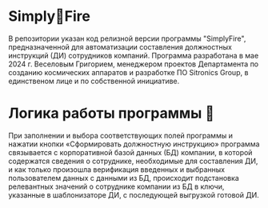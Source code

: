# Simply🚀Fire
В репозитории указан код релизной версии программы "SimplyFire", предназначенной для автоматизации составления должностных инструкций (ДИ) сотрудников компаний.
Программа разработана в мае 2024 г. Веселовым Григорием, менеджером проектов Департамента по созданию космических аппаратов и разработке ПО Sitronics Group, в единственом лице и по собственной инициативе.

# Логика работы программы 🚀
При заполнении и выбора соответствующих полей программы и нажатии кнопки «Сформировать должностную инструкцию» программа связывается с корпоративной базой данных (БД) компании, в которой содержатся сведения о сотруднике, необходимые для составления ДИ, и как только произошла верификация введенных и выбранных пользователем данных с данными из БД, происходит подстановка релевантных значений о сотруднике компании из БД в ключи, указанные в шаблонизаторе ДИ, с последующей выгрузкой готовой ДИ.
